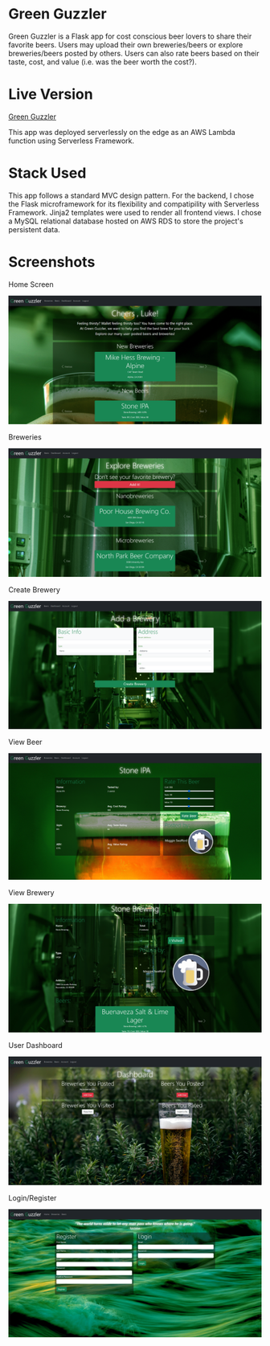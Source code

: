 # Green Guzzler

Green Guzzler is a Flask app for cost conscious beer lovers to share their favorite beers. Users may upload their own breweries/beers or explore breweries/beers posted by others. Users can also rate beers based on their taste, cost, and value (i.e. was the beer worth the cost?).

# Live Version

[Green Guzzler](https://greenguzzler.link/)

This app was deployed serverlessly on the edge as an AWS Lambda function using Serverless Framework.

# Stack Used

This app follows a standard MVC design pattern. For the backend, I chose the Flask microframework for its flexibility and compatipility with Serverless Framework. Jinja2 templates were used to render all frontend views. I chose a MySQL relational database hosted on AWS RDS to store the project's persistent data.

# Screenshots

Home Screen

![alt text](https://github.com/lukejlackey/greenGuzzler/blob/master/readmeImages/home.png?raw=true)

Breweries

![alt text](https://github.com/lukejlackey/greenGuzzler/blob/master/readmeImages/breweries.png?raw=true)

Create Brewery

![alt text](https://github.com/lukejlackey/greenGuzzler/blob/master/readmeImages/create.png?raw=true)

View Beer

![alt text](https://github.com/lukejlackey/greenGuzzler/blob/master/readmeImages/beer.png?raw=true)

View Brewery

![alt text](https://github.com/lukejlackey/greenGuzzler/blob/master/readmeImages/brewery.png?raw=true)

User Dashboard

![alt text](https://github.com/lukejlackey/greenGuzzler/blob/master/readmeImages/dash.png?raw=true)

Login/Register

![alt text](https://github.com/lukejlackey/greenGuzzler/blob/master/readmeImages/login.png?raw=true)
